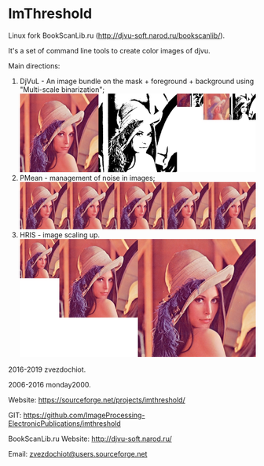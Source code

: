 # ImThreshold

Linux fork BookScanLib.ru (http://djvu-soft.narod.ru/bookscanlib/).

It's a set of command line tools to create color images of djvu.

Main directions:

 1) DjVuL - An image bundle on the mask + foreground + background using "Multi-scale binarization";
 ![DjVuL](https://github.com/zvezdochiot/imthreshold/blob/master/images/djvul_small.jpg)
 2) PMean - management of noise in images;
 ![Possible Mean](https://github.com/zvezdochiot/imthreshold/blob/master/images/pmean_small.jpg)
 3) HRIS - image scaling up.
 ![Half Reverse Interpolation Scale](https://github.com/zvezdochiot/imthreshold/blob/master/images/hris_small.jpg)

 2016-2019 zvezdochiot.

 2006-2016 monday2000.

 Website: https://sourceforge.net/projects/imthreshold/

 GIT: https://github.com/ImageProcessing-ElectronicPublications/imthreshold

 BookScanLib.ru Website: http://djvu-soft.narod.ru/

 Email: zvezdochiot@users.sourceforge.net

